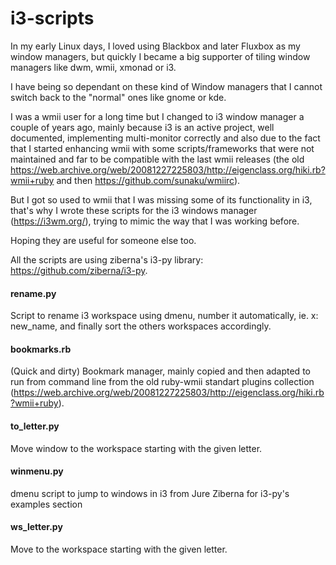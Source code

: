 i3-scripts
==========

In my early Linux days, I loved using Blackbox and later Fluxbox as my window managers, but quickly I became a big supporter of tiling window managers like dwm, wmii, xmonad or i3.

I have being so dependant on these kind of Window managers that I cannot switch back to the "normal" ones like gnome or kde.

I was a wmii user for a long time but I changed to i3 window manager a couple of years ago, mainly because i3 is an active project, well documented, implementing multi-monitor correctly and also due to the fact that I started enhancing wmii with some scripts/frameworks that were not maintained and far to be compatible with the last wmii releases (the old https://web.archive.org/web/20081227225803/http://eigenclass.org/hiki.rb?wmii+ruby and then https://github.com/sunaku/wmiirc).

But I got so used to wmii that I was missing some of its functionality in i3, that's why I wrote these scripts for the i3 windows manager (https://i3wm.org/), trying to mimic the way that I was working before.

Hoping they are useful for someone else too.

All the scripts are using ziberna's i3-py library: https://github.com/ziberna/i3-py.

#### rename.py



Script to rename i3 workspace using dmenu, number it automatically, ie. x: new_name, and finally sort 
the others workspaces accordingly.                                                                      

#### bookmarks.rb

(Quick and dirty) Bookmark manager, mainly copied and then adapted to run from command line from the old ruby-wmii standart plugins collection (https://web.archive.org/web/20081227225803/http://eigenclass.org/hiki.rb?wmii+ruby).

#### to_letter.py

Move window to the workspace starting with the given letter.

#### winmenu.py
 
dmenu script to jump to windows in i3 from Jure Ziberna for i3-py's examples section

#### ws_letter.py

Move to the workspace starting with the given letter.
